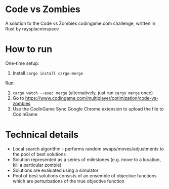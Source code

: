 # Code vs Zombies

A solution to the Code vs Zombies codingame.com challenge, written in Rust by raysplaceinspace

# How to run

One-time setup:
1. Install `cargo install cargo-merge`

Run:
1. `cargo watch --exec merge` (alternatively, just run `cargo merge` once)
2. Go to https://www.codingame.com/multiplayer/optimization/code-vs-zombies
3. Use the CodinGame Sync Google Chrome extension to upload the file to CodinGame

# Technical details

* Local search algorithm - performs random swaps/moves/adjustments to the pool of best solutions
* Solution represented as a series of milestones (e.g. move to a location, kill a particular zombie)
* Solutions are evaluated using a simulator
* Pool of best solutions consists of an ensemble of objective functions which are perturbations of the true objective function
